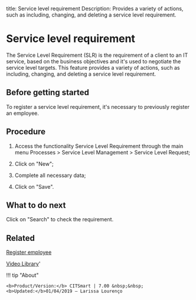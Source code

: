 title: Service level requirement
Description: Provides a variety of actions, such as including, changing, and deleting a service level requirement.

# Service level requirement
The Service Level Requirement (SLR) is the requirement of a client to an IT service, based on the business objectives and it's used to negotiate the service level targets.
This feature provides a variety of actions, such as including, changing, and deleting a service level requirement.

Before getting started
--------------------------

To register a service level requirement, it's necessary to previously register
an employee.

Procedure
-------------

1.  Access the functionality Service Level Requirement through the main menu
    Processes \> Service Level Management \> Service Level Request;

2.  Click on "New";

3.  Complete all necessary data;

4.  Click on "Save".

What to do next
-------------------

Click on "Search" to check the requirement.

Related
-----------

[Register employee](/en-us/citsmart-7/initial-settings/access-settings/user/register-employee.html)

<i class='fa fa-youtube-play  fa-2x' style='color:#97ce17;vertical-align: middle;'> </i> [Video Library](https://www.youtube.com/playlist?list=PLB5qK2uzf2RNz3E16sjg5mfdugX2Ia9jZ)'

!!! tip "About"

    <b>Product/Version:</b> CITSmart | 7.00 &nbsp;&nbsp;
    <b>Updated:</b>01/04/2019 – Larissa Lourenço

